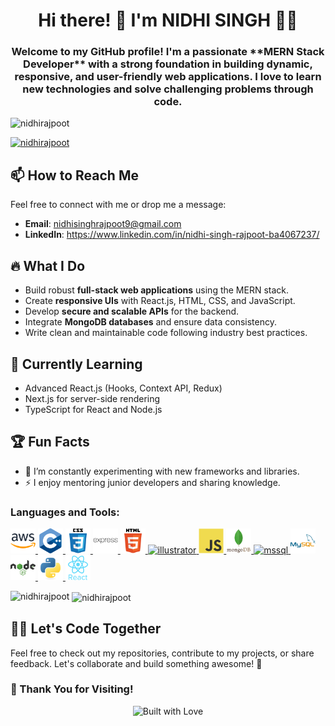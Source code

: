 <h1 align="center"> Hi there! 👋 I'm NIDHI SINGH 👨‍💻</h1>
<h3 align="center">
Welcome to my GitHub profile! I'm a passionate **MERN Stack Developer** with a strong foundation in building dynamic, responsive, and user-friendly web applications. I love to learn new technologies and solve challenging problems through code.</h3>


<p align="left"> <img src="https://komarev.com/ghpvc/?username=nidhirajpoot&label=Profile%20views&color=0e75b6&style=flat" alt="nidhirajpoot" /> </p>

<p align="left"> <a href="https://github.com/ryo-ma/github-profile-trophy"><img src="https://github-profile-trophy.vercel.app/?username=nidhirajpoot" alt="nidhirajpoot" /></a> </p>


## 📫 How to Reach Me
Feel free to connect with me or drop me a message:


- **Email**: nidhisinghrajpoot9@gmail.com
- **LinkedIn**: https://www.linkedin.com/in/nidhi-singh-rajpoot-ba4067237/


## 🔥 What I Do
- Build robust **full-stack web applications** using the MERN stack.
- Create **responsive UIs** with React.js, HTML, CSS, and JavaScript.
- Develop **secure and scalable APIs** for the backend.
- Integrate **MongoDB databases** and ensure data consistency.
- Write clean and maintainable code following industry best practices.


## 🌱 Currently Learning
- Advanced React.js (Hooks, Context API, Redux)
- Next.js for server-side rendering
- TypeScript for React and Node.js

    
## 🏆 Fun Facts
- 🌟 I’m constantly experimenting with new frameworks and libraries.
- ⚡ I enjoy mentoring junior developers and sharing knowledge.


<h3 align="left">Languages and Tools:</h3>
<p align="left"> <a href="https://aws.amazon.com" target="_blank" rel="noreferrer"> <img src="https://raw.githubusercontent.com/devicons/devicon/master/icons/amazonwebservices/amazonwebservices-original-wordmark.svg" alt="aws" width="40" height="40"/> </a> <a href="https://www.w3schools.com/cpp/" target="_blank" rel="noreferrer"> <img src="https://raw.githubusercontent.com/devicons/devicon/master/icons/cplusplus/cplusplus-original.svg" alt="cplusplus" width="40" height="40"/> </a> <a href="https://www.w3schools.com/css/" target="_blank" rel="noreferrer"> <img src="https://raw.githubusercontent.com/devicons/devicon/master/icons/css3/css3-original-wordmark.svg" alt="css3" width="40" height="40"/> </a> <a href="https://expressjs.com" target="_blank" rel="noreferrer"> <img src="https://raw.githubusercontent.com/devicons/devicon/master/icons/express/express-original-wordmark.svg" alt="express" width="40" height="40"/> </a> <a href="https://www.w3.org/html/" target="_blank" rel="noreferrer"> <img src="https://raw.githubusercontent.com/devicons/devicon/master/icons/html5/html5-original-wordmark.svg" alt="html5" width="40" height="40"/> </a> <a href="https://www.adobe.com/in/products/illustrator.html" target="_blank" rel="noreferrer"> <img src="https://www.vectorlogo.zone/logos/adobe_illustrator/adobe_illustrator-icon.svg" alt="illustrator" width="40" height="40"/> </a> <a href="https://developer.mozilla.org/en-US/docs/Web/JavaScript" target="_blank" rel="noreferrer"> <img src="https://raw.githubusercontent.com/devicons/devicon/master/icons/javascript/javascript-original.svg" alt="javascript" width="40" height="40"/> </a> <a href="https://www.mongodb.com/" target="_blank" rel="noreferrer"> <img src="https://raw.githubusercontent.com/devicons/devicon/master/icons/mongodb/mongodb-original-wordmark.svg" alt="mongodb" width="40" height="40"/> </a> <a href="https://www.microsoft.com/en-us/sql-server" target="_blank" rel="noreferrer"> <img src="https://www.svgrepo.com/show/303229/microsoft-sql-server-logo.svg" alt="mssql" width="40" height="40"/> </a> <a href="https://www.mysql.com/" target="_blank" rel="noreferrer"> <img src="https://raw.githubusercontent.com/devicons/devicon/master/icons/mysql/mysql-original-wordmark.svg" alt="mysql" width="40" height="40"/> </a> <a href="https://nodejs.org" target="_blank" rel="noreferrer"> <img src="https://raw.githubusercontent.com/devicons/devicon/master/icons/nodejs/nodejs-original-wordmark.svg" alt="nodejs" width="40" height="40"/> </a> <a href="https://www.python.org" target="_blank" rel="noreferrer"> <img src="https://raw.githubusercontent.com/devicons/devicon/master/icons/python/python-original.svg" alt="python" width="40" height="40"/> </a> <a href="https://reactjs.org/" target="_blank" rel="noreferrer"> <img src="https://raw.githubusercontent.com/devicons/devicon/master/icons/react/react-original-wordmark.svg" alt="react" width="40" height="40"/> </a> </p>

<p><img align="left" src="https://github-readme-stats.vercel.app/api/top-langs?username=nidhirajpoot&show_icons=true&locale=en&layout=compact" alt="nidhirajpoot" /></p>

<p>&nbsp;<img align="center" src="https://github-readme-stats.vercel.app/api?username=nidhirajpoot&show_icons=true&locale=en" alt="nidhirajpoot" /></p>

## 👨‍💻 Let's Code Together
Feel free to check out my repositories, contribute to my projects, or share feedback. Let's collaborate and build something awesome! 🚀

### 🌟 Thank You for Visiting!

<p align="center">
  <img src="https://forthebadge.com/images/badges/built-with-love.svg" alt="Built with Love" />
</p>

